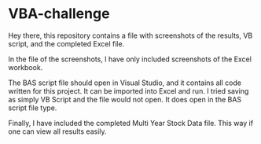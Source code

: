 # VBA-challenge

Hey there, this repository contains a file with screenshots of the results, VB script, and the completed Excel file. 

In the file of the screenshots, I have only included screenshots of the Excel workbook. 

The BAS script file should open in Visual Studio, and it contains all code written for this project. It can be imported into Excel and run. I tried saving as simply VB Script and the file would not open. It does open in the BAS script file type. 

Finally, I have included the completed Multi Year Stock Data file. This way if one can view all results easily. 
